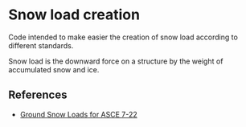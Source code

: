 # Snow load creation

Code intended to make easier the creation of snow load according to different standards.

Snow load is the downward force on a structure by the weight of accumulated snow and ice.


## References

- [Ground Snow Loads for ASCE 7-22](https://www.structuremag.org/?p=19724)
